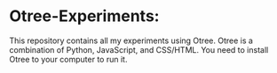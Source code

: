 # Otree-Experiments:

This repository contains all my experiments using Otree. Otree is a combination of Python, JavaScript, and CSS/HTML. You need to install Otree to your computer to run it.



